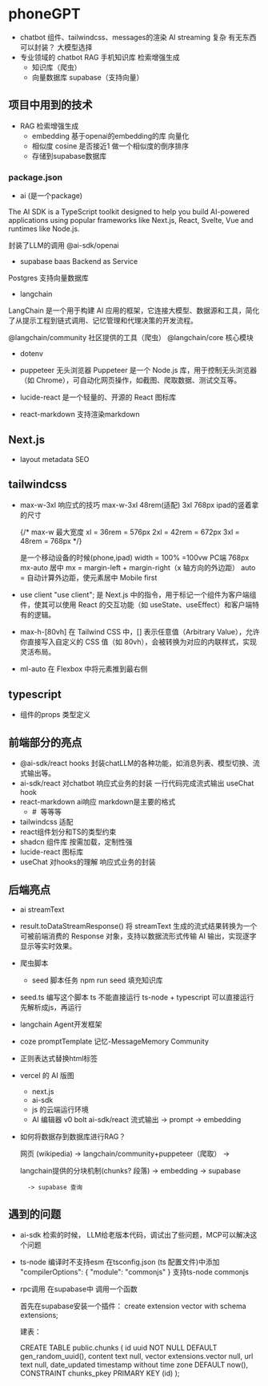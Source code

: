 # phoneGPT

- chatbot
    组件、tailwindcss、messages的渲染
    AI streaming 复杂 有无东西可以封装？
    大模型选择
- 专业领域的 chatbot
    RAG 手机知识库 检索增强生成
    - 知识库（爬虫）
    - 向量数据库 supabase（支持向量）

## 项目中用到的技术


- RAG 检索增强生成
    - embedding 基于openai的embedding的库  向量化
    - 相似度 cosine 是否接近1 做一个相似度的倒序排序
    - 存储到supabase数据库
### package.json

- ai (是一个package)

The AI SDK is a TypeScript toolkit designed to help you build AI-powered applications using popular frameworks like Next.js, React, Svelte, Vue and runtimes like Node.js.

封装了LLM的调用
@ai-sdk/openai

- supabase
baas Backend as Service

Postgres 支持向量数据库

- langchain

LangChain 是一个用于构建 AI 应用的框架，它连接大模型、数据源和工具，简化了从提示工程到链式调用、记忆管理和代理决策的开发流程。

@langchain/community 社区提供的工具（爬虫）
@langchain/core 核心模块

- dotenv
- puppeteer 无头浏览器
Puppeteer 是一个 Node.js 库，用于控制无头浏览器（如 Chrome），可自动化网页操作，如截图、爬取数据、测试交互等。

- lucide-react 是一个轻量的、开源的 React 图标库
- react-markdown 支持渲染markdown


## Next.js
- layout metadata
    SEO


## tailwindcss

- max-w-3xl
    响应式的技巧
    max-w-3xl
    48rem(适配) 3xl 768px ipad的竖着拿的尺寸   

    {/* max-w 最大宽度 xl = 36rem = 576px 
      2xl = 42rem = 672px 
      3xl = 48rem = 768px */}

    是一个移动设备的时候(phone,ipad) width = 100% =100vw
    PC端  768px mx-auto 居中 
    mx = margin-left + margin-right（x 轴方向的外边距）
    auto = 自动计算外边距，使元素居中
    Mobile first
- use client
    "use client"; 是 Next.js 中的指令，用于标记一个组件为客户端组件，使其可以使用 React 的交互功能（如 useState、useEffect）和客户端特有的逻辑。

- max-h-[80vh]
    在 Tailwind CSS 中，[] 表示任意值（Arbitrary Value），允许你直接写入自定义的 CSS 值（如 80vh），会被转换为对应的内联样式，实现灵活布局。


- ml-auto 在 Flexbox 中将元素推到最右侧






## typescript
- 组件的props 类型定义


## 前端部分的亮点
- @ai-sdk/react
    hooks 封装chatLLM的各种功能，如消息列表、模型切换、流式输出等。
- ai-sdk/react 对chatbot 响应式业务的封装 一行代码完成流式输出
    useChat hook
- react-markdown ai响应 markdown是主要的格式
   -  #<img> ![]() 等等等
- tailwindcss 适配
- react组件划分和TS的类型约束
- shadcn 组件库 按需加载，定制性强
- lucide-react 图标库
- useChat 对hooks的理解 响应式业务的封装
## 后端亮点
- ai streamText
- result.toDataStreamResponse() 将 streamText 生成的流式结果转换为一个可被前端消费的 Response 对象，支持以数据流形式传输 AI 输出，实现逐字显示等实时效果。
- 爬虫脚本
    - seed 脚本任务
    npm run seed
    填充知识库
- seed.ts 编写这个脚本
   ts 不能直接运行
   ts-node + typescript 可以直接运行
   先解析成js，再运行

- langchain Agent开发框架
- coze  promptTemplate 记忆-MessageMemory Community
- 正则表达式替换html标签
- vercel 的 AI 版图
    - next.js 
    - ai-sdk
    - js 的云端运行环境
    - AI 编辑器 v0 bolt
    ai-sdk/react 流式输出 -> prompt -> embedding

- 如何将数据存到数据库进行RAG？

    网页 (wikipedia) -> langchain/community+puppeteer（爬取） ->   
    
    langchain提供的分块机制(chunks? 段落) -> embedding -> supabase
    
        -> supabase 查询



## 遇到的问题
- ai-sdk 检索的时候， LLM给老版本代码，调试出了些问题，MCP可以解决这个问题

- ts-node 编译时不支持esm
    在tsconfig.json (ts 配置文件)中添加
    "compilerOptions": {
        "module": "commonjs"
    }
    支持ts-node commonjs

- rpc调用
    在supabase中 调用一个函数
    
    首先在supabase安装一个插件：
    create extension vector
    with schema extensions;

    建表：
    
    CREATE TABLE public.chunks (
    id uuid NOT NULL DEFAULT gen_random_uuid(),
    content text null,
    vector extensions.vector null,
    url text null,
    date_updated timestamp without time zone DEFAULT now(),
    CONSTRAINT chunks_pkey PRIMARY KEY (id)
  );












